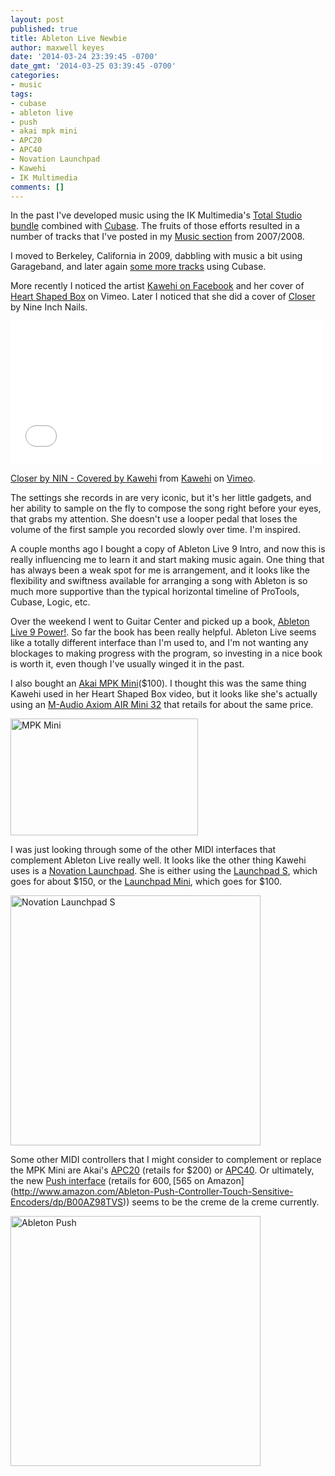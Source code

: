 ```yaml
---
layout: post
published: true
title: Ableton Live Newbie
author: maxwell keyes
date: '2014-03-24 23:39:45 -0700'
date_gmt: '2014-03-25 03:39:45 -0700'
categories:
- music
tags:
- cubase
- ableton live
- push
- akai mpk mini
- APC20
- APC40
- Novation Launchpad
- Kawehi
- IK Multimedia
comments: []
---
```

In the past I've developed music using the IK Multimedia's
[Total Studio bundle](http://www.ikmultimedia.com/products/totalstudio3/) combined with
[Cubase](http://www.steinberg.net/en/shop/cubase.html). The fruits of those efforts resulted in a number of tracks
that I've posted in my [Music section](/music/) from 2007/2008.

I moved to Berkeley, California in 2009, dabbling with music a bit using Garageband, and later again
[some more tracks](http://music.redconfetti.com/) using Cubase.

More recently I noticed the artist [Kawehi on Facebook](http://facebook.com/iamkawehi) and her cover of
[Heart Shaped Box](http://vimeo.com/88165960) on Vimeo. Later I noticed that she did a cover of
[Closer](http://vimeo.com/69575198) by Nine Inch Nails.

<iframe src="//player.vimeo.com/video/69575198" height="229" width="500" allowfullscreen="" frameborder="0"></iframe>

[Closer by NIN - Covered by Kawehi](http://vimeo.com/69575198) from [Kawehi](http://vimeo.com/iamkawehi) on [Vimeo](https://vimeo.com).

The settings she records in are very iconic, but it's her little gadgets, and her ability to sample on the fly to
compose the song right before your eyes, that grabs my attention. She doesn't use a looper pedal that loses the volume
of the first sample you recorded slowly over time. I'm inspired.

A couple months ago I bought a copy of Ableton Live 9 Intro, and now this is really influencing me to learn it and
start making music again. One thing that has always been a weak spot for me is arrangement, and it looks like the
flexibility and swiftness available for arranging a song with Ableton is so much more supportive than the typical
horizontal timeline of ProTools, Cubase, Logic, etc.

Over the weekend I went to Guitar Center and picked up a book,
[Ableton Live 9 Power!](http://www.amazon.com/Ableton-Live-Power-Comprehensive-Guide/dp/1285455401). So far the book
has been really helpful. Ableton Live seems like a totally different interface than I'm used to, and I'm not wanting
any blockages to making progress with the program, so investing in a nice book is worth it, even though I've usually
winged it in the past.

I also bought an [Akai MPK Mini](http://www.akaipro.com/product/mpkmini)($100). I thought this was the same thing
Kawehi used in her Heart Shaped Box video, but it looks like she's actually using an
[M-Audio Axiom AIR Mini 32](http://www.m-audio.com/products/en_us/AxiomAIRMini32New.html) that retails for about the
same price.

[<img alt="MPK Mini" src="http://redconfetti-assets.s3-us-west-2.amazonaws.com/images/posts/mpkmini.png" width="300" height="187" />](http://www.akaipro.com/product/mpkmini)

I was just looking through some of the other MIDI interfaces that complement Ableton Live really well. It looks like
the other thing Kawehi uses is a
[Novation Launchpad](http://us.novationmusic.com/midi-controllers-digital-dj/launchpad). She is either using the
[Launchpad S](http://us.novationmusic.com/midi-controllers-digital-dj/launchpad-s), which goes for about $150, or the
[Launchpad Mini](http://us.novationmusic.com/midi-controllers-digital-dj/launchpad-mini), which goes for $100.

<img alt="Novation Launchpad S" src="http://redconfetti-assets.s3-us-west-2.amazonaws.com/images/posts/novation-launchpad-s.jpg" width="400">

Some other MIDI controllers that I might consider to complement or replace the MPK Mini are Akai's
[APC20](http://www.akaipro.com/product/apc20) (retails for $200) or [APC40](http://www.akaipro.com/product/apc40).
Or ultimately, the new [Push interface](https://www.ableton.com/en/push/) (retails for $600,
[$565 on Amazon](http://www.amazon.com/Ableton-Push-Controller-Touch-Sensitive-Encoders/dp/B00AZ98TVS)) seems to be
the creme de la creme currently.

<img alt="Ableton Push" src="http://redconfetti-assets.s3-us-west-2.amazonaws.com/images/posts/ableton-push.jpg" width="400">

